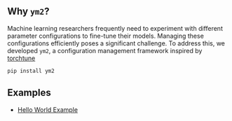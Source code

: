 ## Why `ym2`?

Machine learning researchers frequently need to experiment with different parameter configurations to fine-tune their models. Managing these configurations efficiently poses a significant challenge. 
To address this, we developed `ym2`, a configuration management framework inspired by [torchtune](https://github.com/pytorch/torchtune)

```bash
pip install ym2
```

## Examples
- [Hello World Example](sample/)
